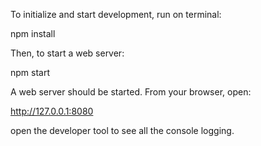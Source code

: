 To initialize and start development, run on terminal:

npm install

Then, to start a web server:

npm start

A web server should be started.
From your browser, open:

http://127.0.0.1:8080

open the developer tool to see all the console logging.

